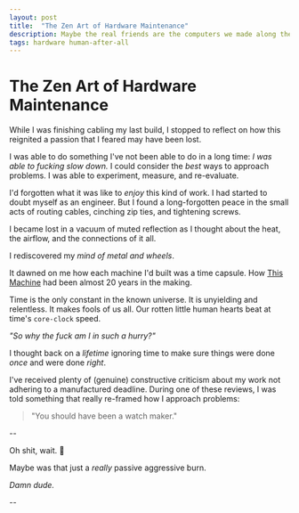 ```yaml
---
layout: post
title:  "The Zen Art of Hardware Maintenance"
description: Maybe the real friends are the computers we made along the way...?
tags: hardware human-after-all
---
```

# The Zen Art of Hardware Maintenance

While I was finishing cabling my last build, I stopped to reflect on how this reignited a passion that I feared may have been lost.

I was able to do something I've not been able to do in a long time: *I was able to fucking slow down.* I could consider the *best* ways to approach problems. I was able to experiment, measure, and re-evaluate.

I'd forgotten what it was like to _enjoy_ this kind of work. I had started to doubt myself as an engineer. But I found a long-forgotten peace in the small acts of routing cables, cinching zip ties, and tightening screws.

I became lost in a vacuum of muted reflection as I thought about the heat, the airflow, and the connections of it all.

I rediscovered my _mind of metal and wheels_.

It dawned on me how each machine I'd built was a time capsule. How [This Machine](/2020/07/23/This-Machine.html) had been almost 20 years in the making.

Time is the only constant in the known universe. It is unyielding and relentless. It makes fools of us all. Our rotten little human hearts beat at time's `core-clock` speed.

_"So why the fuck am I in such a hurry?"_

I thought back on a _lifetime_ ignoring time to make sure things were done _once_ and were done _right_.

I've received plenty of (genuine) constructive criticism about my work not adhering to a manufactured deadline. During one of these reviews, I was told something that really re-framed how I approach problems:

> "You should have been a watch maker."

--

Oh shit, wait. 🤔

Maybe was that just a _really_ passive aggressive burn.

_Damn dude._

--

